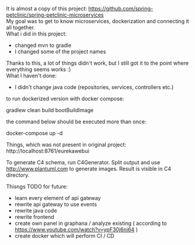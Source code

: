 It is almost a copy of this project: https://github.com/spring-petclinic/spring-petclinic-microservices  
My goal was to get to know microservices, dockerization and connecting it all together.  
What i did in this project:

- changed mvn to gradle
- I changed some of the project names

Thanks to this, a lot of things didn't work, but I still got it to the point where everything seems works :)  
What I haven't done:

- I didn't change java code (repositories, services, controllers etc.)

to run dockerized version with docker compose:

gradlew clean build bootBuildImage

the command below should be executed more than once:

docker-compose up -d

Things, which was not present in original project:  
http://localhost:8761/eurekawebui

To generate C4 schema, run C4Generator. Split output and use http://www.plantuml.com to generate images. Result is
visible in C4 directory.

Thisngs TODO for future:

- learn every element of api gateway
- rewrite api gateway to use events
- rewrite java code
- rewrite frontend
- create own panel in graphana / analyze existing ( according to https://www.youtube.com/watch?v=ypF30j6ni64 )
- create docker which will perform CI / CD
